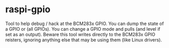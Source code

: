# raspi-gpio
Tool to help debug / hack at the BCM283x GPIO. 
You can dump the state of a GPIO or (all GPIOs).
You can change a GPIO mode and pulls (and level if set as an output).
Beware this tool writes directly to the BCM283x GPIO reisters, ignoring anything else that may be using them (like Linux drivers).
